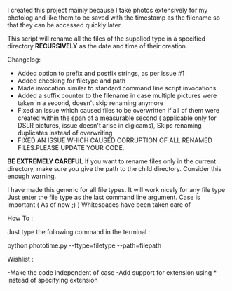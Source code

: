 I created this project mainly because I take photos extensively for my
photolog and like them to be saved with the timestamp as the filename so that
they can be accessed quickly later.

This script will rename all the files of the supplied type in a specified directory **RECURSIVELY** as the date and time of their creation.

Changelog:

- Added option to prefix and postfix strings, as per issue #1
- Added checking for filetype and path
- Made invocation similar to standard command line script invocations
- Added a suffix counter to the filename in case multiple pictures were taken in a second, doesn't skip renaming anymore
- Fixed an issue which caused files to be overwritten if all of them were created within the span of a measurable second ( applicable only for DSLR pictures, issue doesn't arise in digicams), Skips renaming duplicates instead of overwriting
- FIXED AN ISSUE WHICH CAUSED CORRUPTION OF ALL RENAMED FILES.PLEASE UPDATE YOUR CODE.

**BE EXTREMELY CAREFUL** 
If you want to rename files only in the current directory, make sure you give the path to the child directory.
Consider this enough warning.

I have made this generic for all file types. It will work nicely for any file type
Just enter the file type as the last command line argument. Case is important ( As of now ;) )
Whitespaces have been taken care of

How To :

Just type the following command in the terminal :

python phototime.py --ftype=filetype --path=filepath


Wishlist :

-Make the code independent of case
-Add support for extension using * instead of specifying extension 
